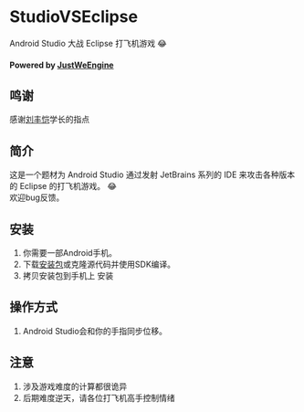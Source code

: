 # StudioVSEclipse
Android Studio 大战 Eclipse 打飞机游戏 :joy:

#### Powered by [JustWeEngine](https://github.com/lfkdsk/JustWeEngine)

## 鸣谢
感谢[刘丰恺](https://github.com/lfkdsk)学长的指点

## 简介
这是一个题材为 Android Studio 通过发射 JetBrains 系列的 IDE 来攻击各种版本的 Eclipse 的打飞机游戏。 :joy:<br/>
欢迎bug反馈。

## 安装
1. 你需要一部Android手机。
1. 下载[安装包](./app/app-release.apk)或克隆源代码并使用SDK编译。
1. 拷贝安装包到手机上 安装

## 操作方式
1. Android Studio会和你的手指同步位移。

## 注意
1. 涉及游戏难度的计算都很诡异
1. 后期难度逆天，请各位打飞机高手控制情绪